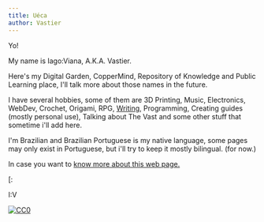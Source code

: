 ```yaml
---
title: Uéca
author: Vastier
---
```


Yo!

My name is Iago:Viana, A.K.A. Vastier.

Here's my Digital Garden, CopperMind, Repository of Knowledge and
Public Learning place, I'll talk more about those names in the future.

I have several hobbies, some of them are 3D Printing, Music, Electronics,
WebDev, Crochet, Origami, RPG, [Writing](textindex.md), Programming,
Creating guides (mostly personal use), Talking about The Vast
and some other stuff that sometime i'll add here.

I'm Brazilian and Brazilian Portuguese is my native language, some pages may
only exist in Portuguese, but i'll try to keep it mostly bilingual. (for now.)

In case you want to [know more about this web page.](digital_garden.md)

[:

I:V

[![CC0](https://img.shields.io/badge/license-CC0-0a0a0a.svg?style=flat&colorA=0a0a0a)](https://creativecommons.org/publicdomain/zero/1.0/)
